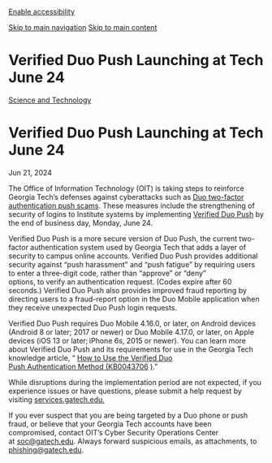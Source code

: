 [Enable accessibility](https://www.gatech.edu/news/2024/06/21/verified-duo-push-launching-tech-june-24#)

 [Skip to main navigation](https://www.gatech.edu/news/2024/06/21/verified-duo-push-launching-tech-june-24#main-navigation) [Skip to main content](https://www.gatech.edu/news/2024/06/21/verified-duo-push-launching-tech-june-24#main-content)

# Verified Duo Push Launching at Tech June 24

[Science and Technology](https://www.gatech.edu/news/topic/science-and-technology)

# Verified Duo Push Launching at Tech June 24

Jun 21, 2024


The Office of Information Technology (OIT) is taking steps to reinforce Georgia Tech’s defenses against cyberattacks such as [Duo two-factor authentication push scams](https://news.gatech.edu/news/2024/05/16/alert-duo-authentication-scam). These measures include the strengthening of security of logins to Institute systems by implementing [Verified Duo Push](https://gatech.service-now.com/home?id=kb_article_view&sysparm_article=KB0043706) by the end of business day, Monday, June 24.

Verified Duo Push is a more secure version of Duo Push, the current two-factor authentication system used by Georgia Tech that adds a layer of security to campus online accounts. Verified Duo Push provides additional security against “push harassment” and “push fatigue” by requiring users to enter a three-digit code, rather than “approve” or “deny” options, to verify an authentication request. (Codes expire after 60 seconds.) Verified Duo Push also provides improved fraud reporting by directing users to a fraud-report option in the Duo Mobile application when they receive unexpected Duo Push login requests.

Verified Duo Push requires Duo Mobile 4.16.0, or later, on Android devices (Android 8 or later; 2017 or newer) or Duo Mobile 4.17.0, or later, on Apple devices (iOS 13 or later; iPhone 6s, 2015 or newer). You can learn more about Verified Duo Push and its requirements for use in the Georgia Tech knowledge article, “ [How to Use the Verified Duo Push Authentication Method (KB0043706](https://gatech.service-now.com/home?id=kb_article_view&sysparm_article=KB0043706) [)](https://gatech.service-now.com/kb_view.do?sysparm_article=KB0043706).”

While disruptions during the implementation period are not expected, if you experience issues or have questions, please submit a help request by visiting [services.gatech.edu.](https://services.gatech.edu/)

If you ever suspect that you are being targeted by a Duo phone or push fraud, or believe that your Georgia Tech accounts have been compromised, contact OIT’s Cyber Security Operations Center at [soc@gatech.edu](mailto:soc@gatech.edu). Always forward suspicious emails, as attachments, to [phishing@gatech.edu](mailto:phishing@gatech.edu).
